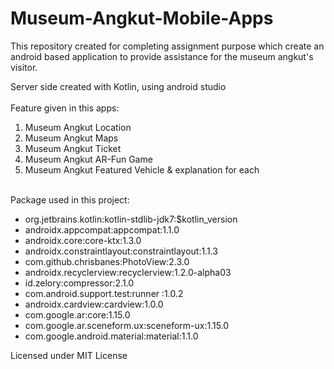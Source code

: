 # Museum-Angkut-Mobile-Apps
This repository created for completing assignment purpose which create an android based application to provide assistance for the museum angkut's visitor.

Server side created with Kotlin, using android studio
<br><br>
Feature given in this apps:

1. Museum Angkut Location  
2. Museum Angkut Maps
3. Museum Angkut Ticket
4. Museum Angkut AR-Fun Game
5. Museum Angkut Featured Vehicle & explanation for each

<br>
Package used in this project:


- org.jetbrains.kotlin:kotlin-stdlib-jdk7:$kotlin_version 
- androidx.appcompat:appcompat:1.1.0 
- androidx.core:core-ktx:1.3.0 
- androidx.constraintlayout:constraintlayout:1.1.3 
- com.github.chrisbanes:PhotoView:2.3.0 
- androidx.recyclerview:recyclerview:1.2.0-alpha03 
- id.zelory:compressor:2.1.0 
- com.android.support.test:runner :1.0.2 
- androidx.cardview:cardview:1.0.0 
- com.google.ar:core:1.15.0 
- com.google.ar.sceneform.ux:sceneform-ux:1.15.0 
- com.google.android.material:material:1.1.0 


Licensed under MIT License
